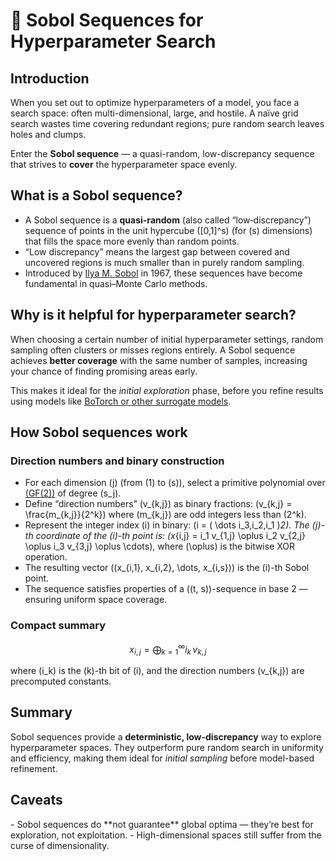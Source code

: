 # 🧮 Sobol Sequences for Hyperparameter Search

<!-- What are SOBOL sequences? -->

<!-- Category: Models -->

<div id="toc"></div>

## Introduction
When you set out to optimize hyperparameters of a model, you face a search space: often multi-dimensional, large, and hostile.
A naïve grid search wastes time covering redundant regions; pure random search leaves holes and clumps.

Enter the **Sobol sequence** — a quasi-random, low-discrepancy sequence that strives to **cover** the hyperparameter space evenly.

## What is a Sobol sequence?
- A Sobol sequence is a **quasi-random** (also called “low‐discrepancy”) sequence of points in the unit hypercube \([0,1]^s\) (for \(s\) dimensions) that fills the space more evenly than random points.
- “Low discrepancy” means the largest gap between covered and uncovered regions is much smaller than in purely random sampling.
- Introduced by [Ilya M. Sobol](https://en.wikipedia.org/wiki/Ilya_M._Sobol%27) in 1967, these sequences have become fundamental in quasi–Monte Carlo methods.

## Why is it helpful for hyperparameter search?
When choosing a certain number of initial hyperparameter settings, random sampling often clusters or misses regions entirely.
A Sobol sequence achieves **better coverage** with the same number of samples, increasing your chance of finding promising areas early.

This makes it ideal for the *initial exploration* phase, before you refine results using models like [BoTorch or other surrogate models](tutorials?tutorial=models).

## How Sobol sequences work

### Direction numbers and binary construction

- For each dimension \(j\) (from \(1\) to \(s\)), select a primitive polynomial over [\(GF(2)\)](https://en.wikipedia.org/wiki/Finite_field) of degree \(s_j\).
- Define “direction numbers” \(v_{k,j}\) as binary fractions: \(v_{k,j} = \frac{m_{k,j}}{2^k}\) where \(m_{k,j}\) are odd integers less than \(2^k\).
- Represent the integer index \(i\) in binary: \(i = ( \dots i_3\,i_2\,i_1 )_2\). The \(j\)-th coordinate of the \(i\)-th point is: \(x_{i,j} = i_1 v_{1,j} \oplus i_2 v_{2,j} \oplus i_3 v_{3,j} \oplus \cdots\),  where \(\oplus\) is the bitwise XOR operation.
- The resulting vector \((x_{i,1}, x_{i,2}, \dots, x_{i,s})\) is the \(i\)-th Sobol point.
- The sequence satisfies properties of a \((t, s)\)-sequence in base 2 — ensuring uniform space coverage.

### Compact summary

$$x_{i,j} = \bigoplus_{k=1}^{\infty} i_k\,v_{k,j}$$

where \(i_k\) is the \(k\)-th bit of \(i\), and the direction numbers \(v_{k,j}\) are precomputed constants.

## Summary

Sobol sequences provide a **deterministic, low-discrepancy** way to explore hyperparameter spaces.
They outperform pure random search in uniformity and efficiency, making them ideal for *initial sampling* before model-based refinement.

## Caveats

<div class="caveat warning">
- Sobol sequences do **not guarantee** global optima — they’re best for exploration, not exploitation.
- High-dimensional spaces still suffer from the curse of dimensionality.
</div>
